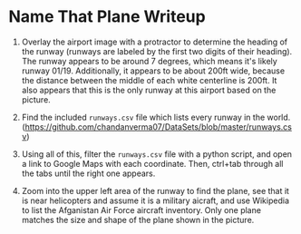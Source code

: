# Name That Plane Writeup

1. Overlay the airport image with a protractor to determine the heading of the runway (runways are labeled by the first two digits of their heading).  The runway appears to be around 7 degrees, which means it's likely runway 01/19.  Additionally, it appears to be about 200ft wide, because the distance between the middle of each white centerline is 200ft.  It also appears that this is the only runway at this airport based on the picture.

2. Find the included `runways.csv` file which lists every runway in the world.  (https://github.com/chandanverma07/DataSets/blob/master/runways.csv)

3. Using all of this, filter the `runways.csv` file with a python script, and open a link to Google Maps with each coordinate.  Then, ctrl+tab through all the tabs until the right one appears.

4. Zoom into the upper left area of the runway to find the plane, see that it is near helicopters and assume it is a military aicraft, and use Wikipedia to list the Afganistan Air Force aircraft inventory.  Only one plane matches the size and shape of the plane shown in the picture.
